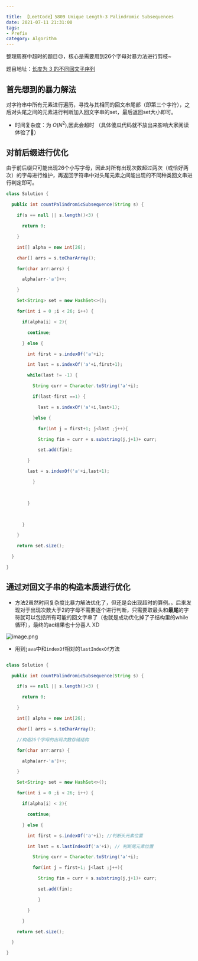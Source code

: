 ```yaml
---

title: 【LeetCode】5809 Unique Length-3 Palindromic Subsequences
date: 2021-07-11 21:31:00
tags:
- Prefix
category: Algorithm
---
```


整理周赛中超时的题目:cry:，核心是需要用到26个字母对暴力法进行剪枝~

题目地址：[长度为 3 的不同回文子序列](https://leetcode-cn.com/problems/unique-length-3-palindromic-subsequences/)



## 首先想到的暴力解法



对字符串中所有元素进行遍历，寻找与其相同的回文串尾部（即第三个字符），之后对头尾之间的元素进行判断加入回文字串的set，最后返回set大小即可。

- 时间复杂度：为 $O(N^2)$,因此会超时 （具体傻瓜代码就不放出来影响大家阅读体验了🤣）

 



## 对前后缀进行优化

由于前后缀只可能出现26个小写字母，因此对所有出现次数超过两次（或恰好两次）的字母进行维护，再返回字符串中对头尾元素之间能出现的不同种类回文串进行判定即可。



```java
class Solution {

  public int countPalindromicSubsequence(String s) {

​    if(s == null || s.length()<3) {

​      return 0;

​    }

​    int[] alpha = new int[26];

​    char[] arrs = s.toCharArray();

​    for(char arr:arrs) {

​      alpha[arr-'a']++;

​    }

​    Set<String> set = new HashSet<>();

​    for(int i = 0 ;i < 26; i++) {

​      if(alpha[i] < 2){

​        continue;

​      } else {

​        int first = s.indexOf('a'+i);

​        int last = s.indexOf('a'+i,first+1);

​        while(last != -1) {

​          String curr = Character.toString('a'+i);

​          if(last-first ==1) {

​            last = s.indexOf('a'+i,last+1);

​          }else {

​            for(int j = first+1; j<last ;j++){

​            String fin = curr + s.substring(j,j+1)+ curr;

​            set.add(fin);

​        }

​        last = s.indexOf('a'+i,last+1);

​          }

​          

​        }

​        

​      }

​    }

​    return set.size();

  }

}

```



## 通过对回文子串的构造本质进行优化



- 方法2虽然时间复杂度比暴力解法优化了，但还是会出现超时的算例。。后来发现对于出现次数大于2的字母不需要逐个进行判断，只需要取最头和**最尾**的字符就可以包括所有可能的回文字串了（也就是成功优化掉了子结构里的while循环），最终的ac结果也十分喜人 XD

![image.png](https://i.loli.net/2021/07/11/jqlX2CaTKL3OcVY.png)

- 用到`java`中和`indexOf`相对的`lastIndexOf`方法



```java

class Solution {

  public int countPalindromicSubsequence(String s) {

​    if(s == null || s.length()<3) {

​      return 0;

​    }

​    int[] alpha = new int[26];

​    char[] arrs = s.toCharArray();

​    //构造26个字母的出现次数存储结构

​    for(char arr:arrs) {

​      alpha[arr-'a']++; 

​    }

​    Set<String> set = new HashSet<>();

​    for(int i = 0 ;i < 26; i++) {

​      if(alpha[i] < 2){

​        continue;

​      } else {

​        int first = s.indexOf('a'+i); //判断头元素位置

​        int last = s.lastIndexOf('a'+i); // 判断尾元素位置

​          String curr = Character.toString('a'+i);

​          for(int j = first+1; j<last ;j++){

​            String fin = curr + s.substring(j,j+1)+ curr;

​            set.add(fin);

​            }    

​        }

​      }

​    return set.size();

  }

}

```
